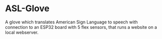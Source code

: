 # ASL-Glove
A glove which translates American Sign Language to speech with connection to an ESP32 board with 5 flex sensors, that runs a website on a local webserver.
